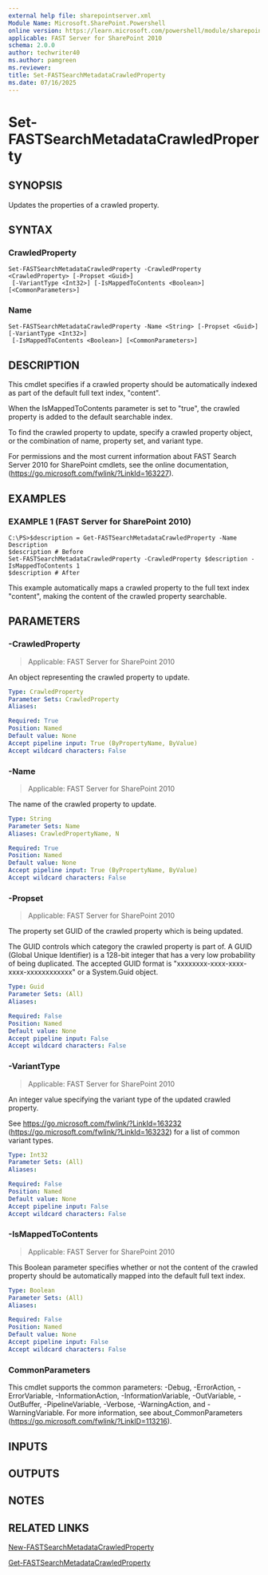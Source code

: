 ```yaml
---
external help file: sharepointserver.xml
Module Name: Microsoft.SharePoint.Powershell
online version: https://learn.microsoft.com/powershell/module/sharepoint-server/set-fastsearchmetadatacrawledproperty
applicable: FAST Server for SharePoint 2010
schema: 2.0.0
author: techwriter40
ms.author: pamgreen
ms.reviewer:
title: Set-FASTSearchMetadataCrawledProperty
ms.date: 07/16/2025
---
```


# Set-FASTSearchMetadataCrawledProperty

## SYNOPSIS
Updates the properties of a crawled property.

## SYNTAX

### CrawledProperty
```
Set-FASTSearchMetadataCrawledProperty -CrawledProperty <CrawledProperty> [-Propset <Guid>]
 [-VariantType <Int32>] [-IsMappedToContents <Boolean>] [<CommonParameters>]
```

### Name
```
Set-FASTSearchMetadataCrawledProperty -Name <String> [-Propset <Guid>] [-VariantType <Int32>]
 [-IsMappedToContents <Boolean>] [<CommonParameters>]
```

## DESCRIPTION
This cmdlet specifies if a crawled property should be automatically indexed as part of the default full text index, "content".

When the IsMappedToContents parameter is set to "true", the crawled property is added to the default searchable index.

To find the crawled property to update, specify a crawled property object, or the combination of name, property set, and variant type.

For permissions and the most current information about FAST Search Server 2010 for SharePoint cmdlets, see the online documentation, (https://go.microsoft.com/fwlink/?LinkId=163227).

## EXAMPLES

### EXAMPLE 1 (FAST Server for SharePoint 2010)
```
C:\PS>$description = Get-FASTSearchMetadataCrawledProperty -Name Description
$description # Before
Set-FASTSearchMetadataCrawledProperty -CrawledProperty $description -IsMappedToContents 1
$description # After
```

This example automatically maps a crawled property to the full text index "content", making the content of the crawled property searchable.

## PARAMETERS

### -CrawledProperty

> Applicable: FAST Server for SharePoint 2010

An object representing the crawled property to update.

```yaml
Type: CrawledProperty
Parameter Sets: CrawledProperty
Aliases:

Required: True
Position: Named
Default value: None
Accept pipeline input: True (ByPropertyName, ByValue)
Accept wildcard characters: False
```

### -Name

> Applicable: FAST Server for SharePoint 2010

The name of the crawled property to update.

```yaml
Type: String
Parameter Sets: Name
Aliases: CrawledPropertyName, N

Required: True
Position: Named
Default value: None
Accept pipeline input: True (ByPropertyName, ByValue)
Accept wildcard characters: False
```

### -Propset

> Applicable: FAST Server for SharePoint 2010

The property set GUID of the crawled property which is being updated.

The GUID controls which category the crawled property is part of.
A GUID (Global Unique Identifier) is a 128-bit integer that has a very low probability of being duplicated.
The accepted GUID format is "xxxxxxxx-xxxx-xxxx-xxxx-xxxxxxxxxxxx" or a System.Guid object.

```yaml
Type: Guid
Parameter Sets: (All)
Aliases:

Required: False
Position: Named
Default value: None
Accept pipeline input: False
Accept wildcard characters: False
```

### -VariantType

> Applicable: FAST Server for SharePoint 2010

An integer value specifying the variant type of the updated crawled property.

See https://go.microsoft.com/fwlink/?LinkId=163232 (https://go.microsoft.com/fwlink/?LinkId=163232) for a list of common variant types.

```yaml
Type: Int32
Parameter Sets: (All)
Aliases:

Required: False
Position: Named
Default value: None
Accept pipeline input: False
Accept wildcard characters: False
```

### -IsMappedToContents

> Applicable: FAST Server for SharePoint 2010

This Boolean parameter specifies whether or not the content of the crawled property should be automatically mapped into the default full text index.

```yaml
Type: Boolean
Parameter Sets: (All)
Aliases:

Required: False
Position: Named
Default value: None
Accept pipeline input: False
Accept wildcard characters: False
```

### CommonParameters
This cmdlet supports the common parameters: -Debug, -ErrorAction, -ErrorVariable, -InformationAction, -InformationVariable, -OutVariable, -OutBuffer, -PipelineVariable, -Verbose, -WarningAction, and -WarningVariable. For more information, see about_CommonParameters (https://go.microsoft.com/fwlink/?LinkID=113216).

## INPUTS

## OUTPUTS

## NOTES

## RELATED LINKS

[New-FASTSearchMetadataCrawledProperty](New-FASTSearchMetadataCrawledProperty.md)

[Get-FASTSearchMetadataCrawledProperty](Get-FASTSearchMetadataCrawledProperty.md)
